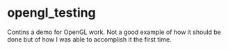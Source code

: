 opengl_testing
==============

Contins a demo for OpenGL work. Not a good example of how it should be done but of how I was able to accomplish it the first time.
